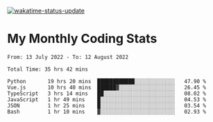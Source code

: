 [![wakatime-status-update](https://github.com/noopurphalak/noopurphalak/workflows/wakatime-status-update/badge.svg)](https://github.com/noopurphalak/noopurphalak/actions/workflows/main.yml)

# My Monthly Coding Stats

<!--START_SECTION:waka-->

```text
From: 13 July 2022 - To: 12 August 2022

Total Time: 35 hrs 42 mins

Python       19 hrs 20 mins  ████████████░░░░░░░░░░░░░   47.90 %
Vue.js       10 hrs 40 mins  ██████▓░░░░░░░░░░░░░░░░░░   26.45 %
TypeScript   3 hrs 14 mins   ██░░░░░░░░░░░░░░░░░░░░░░░   08.02 %
JavaScript   1 hr 49 mins    █░░░░░░░░░░░░░░░░░░░░░░░░   04.53 %
JSON         1 hr 25 mins    █░░░░░░░░░░░░░░░░░░░░░░░░   03.54 %
Bash         1 hr 10 mins    ▓░░░░░░░░░░░░░░░░░░░░░░░░   02.93 %
```

<!--END_SECTION:waka-->

